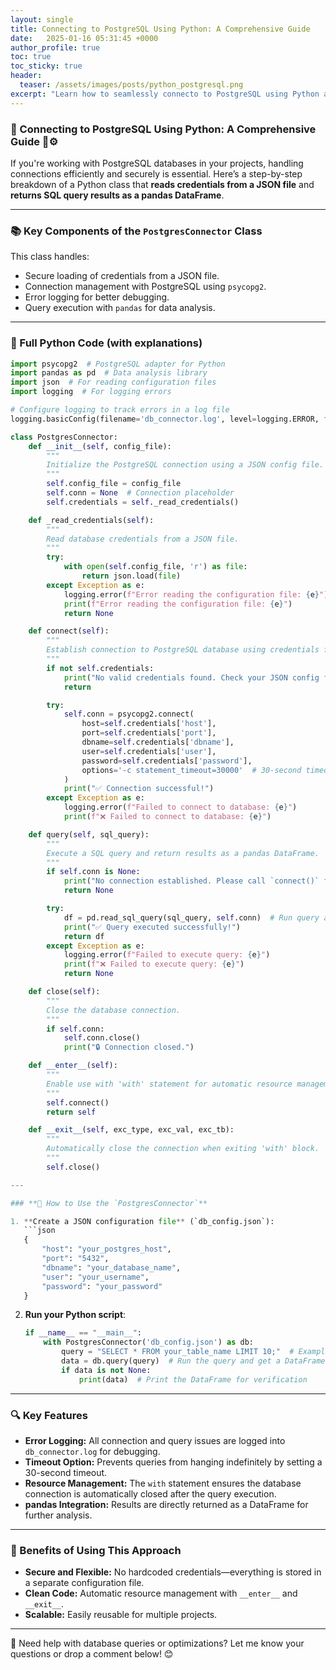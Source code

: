 ```yaml
---
layout: single
title: Connecting to PostgreSQL Using Python: A Comprehensive Guide
date:   2025-01-16 05:31:45 +0000
author_profile: true
toc: true
toc_sticky: true
header:
  teaser: /assets/images/posts/python_postgresql.png
excerpt: "Learn how to seamlessly connecto to PostgreSQL using Python and psycopg2 library. This guide covers the essentials for setting up a secure and efficient database connection."
---
```


### **🔗 Connecting to PostgreSQL Using Python: A Comprehensive Guide** 🐘⚙️

If you're working with PostgreSQL databases in your projects, handling connections efficiently and securely is essential. Here’s a step-by-step breakdown of a Python class that **reads credentials from a JSON file** and **returns SQL query results as a pandas DataFrame**.

---

### **📚 Key Components of the `PostgresConnector` Class**

This class handles:
- Secure loading of credentials from a JSON file.
- Connection management with PostgreSQL using `psycopg2`.
- Error logging for better debugging.
- Query execution with `pandas` for data analysis.

---

### **🔧 Full Python Code** (with explanations)

```python
import psycopg2  # PostgreSQL adapter for Python
import pandas as pd  # Data analysis library
import json  # For reading configuration files
import logging  # For logging errors

# Configure logging to track errors in a log file
logging.basicConfig(filename='db_connector.log', level=logging.ERROR, format='%(asctime)s - %(levelname)s - %(message)s')

class PostgresConnector:
    def __init__(self, config_file):
        """
        Initialize the PostgreSQL connection using a JSON config file.
        """
        self.config_file = config_file
        self.conn = None  # Connection placeholder
        self.credentials = self._read_credentials()

    def _read_credentials(self):
        """
        Read database credentials from a JSON file.
        """
        try:
            with open(self.config_file, 'r') as file:
                return json.load(file)
        except Exception as e:
            logging.error(f"Error reading the configuration file: {e}")
            print(f"Error reading the configuration file: {e}")
            return None

    def connect(self):
        """
        Establish connection to PostgreSQL database using credentials from the JSON file.
        """
        if not self.credentials:
            print("No valid credentials found. Check your JSON config file.")
            return

        try:
            self.conn = psycopg2.connect(
                host=self.credentials['host'],
                port=self.credentials['port'],
                dbname=self.credentials['dbname'],
                user=self.credentials['user'],
                password=self.credentials['password'],
                options='-c statement_timeout=30000'  # 30-second timeout for queries
            )
            print("✅ Connection successful!")
        except Exception as e:
            logging.error(f"Failed to connect to database: {e}")
            print(f"❌ Failed to connect to database: {e}")

    def query(self, sql_query):
        """
        Execute a SQL query and return results as a pandas DataFrame.
        """
        if self.conn is None:
            print("No connection established. Please call `connect()` first.")
            return None

        try:
            df = pd.read_sql_query(sql_query, self.conn)  # Run query and store results as DataFrame
            print("✅ Query executed successfully!")
            return df
        except Exception as e:
            logging.error(f"Failed to execute query: {e}")
            print(f"❌ Failed to execute query: {e}")
            return None

    def close(self):
        """
        Close the database connection.
        """
        if self.conn:
            self.conn.close()
            print("🔒 Connection closed.")

    def __enter__(self):
        """
        Enable use with 'with' statement for automatic resource management.
        """
        self.connect()
        return self

    def __exit__(self, exc_type, exc_val, exc_tb):
        """
        Automatically close the connection when exiting 'with' block.
        """
        self.close()

---

### **🌟 How to Use the `PostgresConnector`**

1. **Create a JSON configuration file** (`db_config.json`):
   ```json
   {
       "host": "your_postgres_host",
       "port": "5432",
       "dbname": "your_database_name",
       "user": "your_username",
       "password": "your_password"
   }
   ```

2. **Run your Python script**:
   ```python
   if __name__ == "__main__":
       with PostgresConnector('db_config.json') as db:
           query = "SELECT * FROM your_table_name LIMIT 10;"  # Example SQL query
           data = db.query(query)  # Run the query and get a DataFrame
           if data is not None:
               print(data)  # Print the DataFrame for verification
   ```

---

### **🔍 Key Features**
- **Error Logging:** All connection and query issues are logged into `db_connector.log` for debugging.
- **Timeout Option:** Prevents queries from hanging indefinitely by setting a 30-second timeout.
- **Resource Management:** The `with` statement ensures the database connection is automatically closed after the query execution.
- **pandas Integration:** Results are directly returned as a DataFrame for further analysis.

---

### **🚀 Benefits of Using This Approach**
- **Secure and Flexible:** No hardcoded credentials—everything is stored in a separate configuration file.
- **Clean Code:** Automatic resource management with `__enter__` and `__exit__`.
- **Scalable:** Easily reusable for multiple projects.

---

🔗 Need help with database queries or optimizations? Let me know your questions or drop a comment below! 😊

